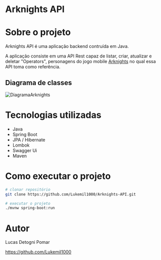 # Arknights API 

# Sobre o projeto

Arknights API é uma aplicação backend contruída em Java.

A aplicação consiste em uma API Rest capaz de listar, criar, atualizar e deletar "Operators", personagens do jogo mobile [Arknights](https://www.arknights.global) no qual essa API toma como referência.

## Diagrama de classes
![DiagramaArknights](https://user-images.githubusercontent.com/24193275/214706273-fc3a77d5-39ef-4976-bfb8-b88ba2ad0174.jpg)

# Tecnologias utilizadas

- Java
- Spring Boot
- JPA / Hibernate
- Lombok
- Swagger Ui
- Maven

# Como executar o projeto

```bash
# clonar repositório
git clone https://github.com/Lukemil1000/Arknights-API.git

# executar o projeto
./mvnw spring-boot:run
```

# Autor

Lucas Detogni Pomar

https://github.com/Lukemil1000
